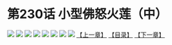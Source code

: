 # 第230话 小型佛怒火莲（中）
![](https://mhpic.xiaomingtaiji.net/comic/D/斗破苍穹拆分版/230话/1.jpg-zymk.middle.webp)
![](https://mhpic.xiaomingtaiji.net/comic/D/斗破苍穹拆分版/230话/2.jpg-zymk.middle.webp)
![](https://mhpic.xiaomingtaiji.net/comic/D/斗破苍穹拆分版/230话/3.jpg-zymk.middle.webp)
![](https://mhpic.xiaomingtaiji.net/comic/D/斗破苍穹拆分版/230话/4.jpg-zymk.middle.webp)
![](https://mhpic.xiaomingtaiji.net/comic/D/斗破苍穹拆分版/230话/5.jpg-zymk.middle.webp)
![](https://mhpic.xiaomingtaiji.net/comic/D/斗破苍穹拆分版/230话/6.jpg-zymk.middle.webp)
![](https://mhpic.xiaomingtaiji.net/comic/D/斗破苍穹拆分版/230话/7.jpg-zymk.middle.webp)
![](https://mhpic.xiaomingtaiji.net/comic/D/斗破苍穹拆分版/230话/8.jpg-zymk.middle.webp)
[【上一章】](./229.md)
[【目录】](./READMD.md)
[【下一章】](./231.md)
